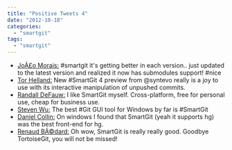 ```yaml
---
title: "Positive Tweets 4"
date: "2012-10-18"
categories: 
  - "smartgit"
tags: 
  - "smartgit"
---
```


- [JoÃ£o Morais:](http://twitter.com/jcsmorais/statuses/259187096391127040) #smartgit it's getting better in each version.. just updated to the latest version and realized it now has submodules support! #nice
- [Tor Helland:](http://twitter.com/midiar/statuses/258882285342949378) New #SmartGit 4 preview from @syntevo really is a joy to use with its interactive manipulation of unpushed commits.
- [Randall DeFauw:](http://twitter.com/rdefauw/statuses/253173746444140544) I like SmartGit myself. Cross-platform, free for personal use, cheap for business use.
- [Steven Wu:](http://twitter.com/designtodevelop/statuses/250154367292944385) The best #Git GUI tool for Windows by far is #SmartGit
- [Daniel Collin:](http://twitter.com/daniel_collin/statuses/247238151930785792) On windows I found that SmartGit (yeah it supports hg) was the best front-end for hg.
- [Renaud BÃ©dard:](http://twitter.com/renaudbedard/statuses/246328029524140032) Oh wow, SmartGit is really really good. Goodbye TortoiseGit, you will not be missed!
